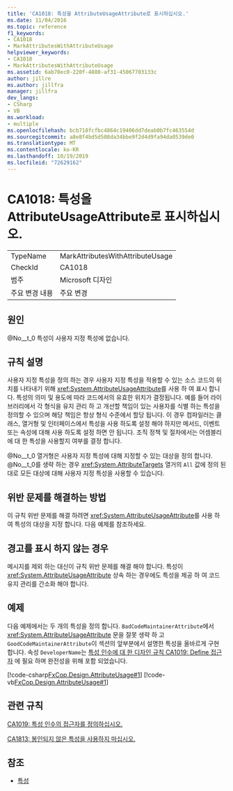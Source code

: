 ```yaml
---
title: 'CA1018: 특성을 AttributeUsageAttribute로 표시하십시오.'
ms.date: 11/04/2016
ms.topic: reference
f1_keywords:
- CA1018
- MarkAttributesWithAttributeUsage
helpviewer_keywords:
- CA1018
- MarkAttributesWithAttributeUsage
ms.assetid: 6ab70ec0-220f-4880-af31-45067703133c
author: jillre
ms.author: jillfra
manager: jillfra
dev_langs:
- CSharp
- VB
ms.workload:
- multiple
ms.openlocfilehash: bcb718fcfbc4864c19406dd7deab0b7fc463554d
ms.sourcegitcommit: a8e8f4bd5d508da34bbe9f2d4d9fa94da0539de0
ms.translationtype: MT
ms.contentlocale: ko-KR
ms.lasthandoff: 10/19/2019
ms.locfileid: "72629162"
---
```

# <a name="ca1018-mark-attributes-with-attributeusageattribute"></a>CA1018: 특성을 AttributeUsageAttribute로 표시하십시오.

|||
|-|-|
|TypeName|MarkAttributesWithAttributeUsage|
|CheckId|CA1018|
|범주|Microsoft 디자인|
|주요 변경 내용|주요 변경|

## <a name="cause"></a>원인
@No__t_0 특성이 사용자 지정 특성에 없습니다.

## <a name="rule-description"></a>규칙 설명
사용자 지정 특성을 정의 하는 경우 사용자 지정 특성을 적용할 수 있는 소스 코드의 위치를 나타내기 위해 <xref:System.AttributeUsageAttribute>를 사용 하 여 표시 합니다. 특성의 의미 및 용도에 따라 코드에서의 유효한 위치가 결정됩니다. 예를 들어 라이브러리에서 각 형식을 유지 관리 하 고 개선할 책임이 있는 사용자를 식별 하는 특성을 정의할 수 있으며 해당 책임은 항상 형식 수준에서 할당 됩니다. 이 경우 컴파일러는 클래스, 열거형 및 인터페이스에서 특성을 사용 하도록 설정 해야 하지만 메서드, 이벤트 또는 속성에 대해 사용 하도록 설정 하면 안 됩니다. 조직 정책 및 절차에서는 어셈블리에 대 한 특성을 사용할지 여부를 결정 합니다.

@No__t_0 열거형은 사용자 지정 특성에 대해 지정할 수 있는 대상을 정의 합니다. @No__t_0를 생략 하는 경우 <xref:System.AttributeTargets> 열거의 `All` 값에 정의 된 대로 모든 대상에 대해 사용자 지정 특성을 사용할 수 있습니다.

## <a name="how-to-fix-violations"></a>위반 문제를 해결하는 방법
이 규칙 위반 문제를 해결 하려면 <xref:System.AttributeUsageAttribute>를 사용 하 여 특성의 대상을 지정 합니다. 다음 예제를 참조하세요.

## <a name="when-to-suppress-warnings"></a>경고를 표시 하지 않는 경우
메시지를 제외 하는 대신이 규칙 위반 문제를 해결 해야 합니다. 특성이 <xref:System.AttributeUsageAttribute> 상속 하는 경우에도 특성을 제공 하 여 코드 유지 관리를 간소화 해야 합니다.

## <a name="example"></a>예제
다음 예제에서는 두 개의 특성을 정의 합니다. `BadCodeMaintainerAttribute`에서 <xref:System.AttributeUsageAttribute> 문을 잘못 생략 하 고 `GoodCodeMaintainerAttribute`이 섹션의 앞부분에서 설명한 특성을 올바르게 구현 합니다. 속성 `DeveloperName`는 [특성 인수에 대 한 디자인 규칙 CA1019: Define 접근자](../code-quality/ca1019.md) 에 필요 하며 완전성을 위해 포함 되었습니다.

[!code-csharp[FxCop.Design.AttributeUsage#1](../code-quality/codesnippet/CSharp/ca1018-mark-attributes-with-attributeusageattribute_1.cs)]
[!code-vb[FxCop.Design.AttributeUsage#1](../code-quality/codesnippet/VisualBasic/ca1018-mark-attributes-with-attributeusageattribute_1.vb)]

## <a name="related-rules"></a>관련 규칙
[CA1019: 특성 인수의 접근자를 정의하십시오.](../code-quality/ca1019.md)

[CA1813: 봉인되지 않은 특성을 사용하지 마십시오.](../code-quality/ca1813.md)

## <a name="see-also"></a>참조

- [특성](/dotnet/standard/design-guidelines/attributes)

